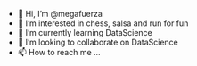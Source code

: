 - 👋 Hi, I’m @megafuerza
- 👀 I’m interested in chess, salsa and run for fun
- 🌱 I’m currently learning DataScience
- 💞️ I’m looking to collaborate on DataScience
- 📫 How to reach me ...

<!---
megafuerza/megafuerza is a ✨ special ✨ repository because its `README.md` (this file) appears on your GitHub profile.
You can click the Preview link to take a look at your changes.
--->
